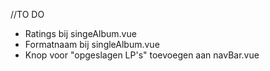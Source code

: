 //TO DO

* Ratings bij singeAlbum.vue
* Formatnaam bij singleAlbum.vue
* Knop voor "opgeslagen LP's" toevoegen aan navBar.vue